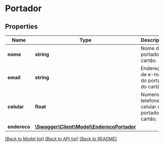 # Portador

## Properties
Name | Type | Description | Notes
------------ | ------------- | ------------- | -------------
**nome** | **string** | Nome do portador do cartão. | [optional] 
**email** | **string** | Endereço de e-mail do portador do cartão. | [optional] 
**celular** | **float** | Numero do telefone celular do portador do cartão. | [optional] 
**endereco** | [**\Swagger\Client\Model\EnderecoPortador**](EnderecoPortador.md) |  | [optional] 

[[Back to Model list]](../README.md#documentation-for-models) [[Back to API list]](../README.md#documentation-for-api-endpoints) [[Back to README]](../README.md)


